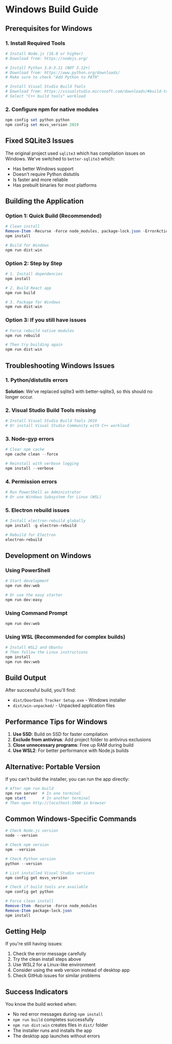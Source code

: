 # Windows Build Guide

## Prerequisites for Windows

### 1. Install Required Tools
```powershell
# Install Node.js (16.0 or higher)
# Download from: https://nodejs.org/

# Install Python 3.8-3.11 (NOT 3.12+)
# Download from: https://www.python.org/downloads/
# Make sure to check "Add Python to PATH"

# Install Visual Studio Build Tools
# Download from: https://visualstudio.microsoft.com/downloads/#build-tools-for-visual-studio-2019
# Select "C++ build tools" workload
```

### 2. Configure npm for native modules
```powershell
npm config set python python
npm config set msvs_version 2019
```

## Fixed SQLite3 Issues

The original project used `sqlite3` which has compilation issues on Windows. We've switched to `better-sqlite3` which:
- Has better Windows support
- Doesn't require Python distutils
- Is faster and more reliable
- Has prebuilt binaries for most platforms

## Building the Application

### Option 1: Quick Build (Recommended)
```powershell
# Clean install
Remove-Item -Recurse -Force node_modules, package-lock.json -ErrorAction SilentlyContinue
npm install

# Build for Windows
npm run dist:win
```

### Option 2: Step by Step
```powershell
# 1. Install dependencies
npm install

# 2. Build React app
npm run build

# 3. Package for Windows
npm run dist:win
```

### Option 3: If you still have issues
```powershell
# Force rebuild native modules
npm run rebuild

# Then try building again
npm run dist:win
```

## Troubleshooting Windows Issues

### 1. Python/distutils errors
**Solution**: We've replaced sqlite3 with better-sqlite3, so this should no longer occur.

### 2. Visual Studio Build Tools missing
```powershell
# Install Visual Studio Build Tools 2019
# Or install Visual Studio Community with C++ workload
```

### 3. Node-gyp errors
```powershell
# Clear npm cache
npm cache clean --force

# Reinstall with verbose logging
npm install --verbose
```

### 4. Permission errors
```powershell
# Run PowerShell as Administrator
# Or use Windows Subsystem for Linux (WSL)
```

### 5. Electron rebuild issues
```powershell
# Install electron-rebuild globally
npm install -g electron-rebuild

# Rebuild for Electron
electron-rebuild
```

## Development on Windows

### Using PowerShell
```powershell
# Start development
npm run dev:web

# Or use the easy starter
npm run dev:easy
```

### Using Command Prompt
```cmd
npm run dev:web
```

### Using WSL (Recommended for complex builds)
```bash
# Install WSL2 and Ubuntu
# Then follow the Linux instructions
npm install
npm run dev:web
```

## Build Output

After successful build, you'll find:
- `dist/DoorDash Tracker Setup.exe` - Windows installer
- `dist/win-unpacked/` - Unpacked application files

## Performance Tips for Windows

1. **Use SSD**: Build on SSD for faster compilation
2. **Exclude from antivirus**: Add project folder to antivirus exclusions
3. **Close unnecessary programs**: Free up RAM during build
4. **Use WSL2**: For better performance with Node.js builds

## Alternative: Portable Version

If you can't build the installer, you can run the app directly:

```powershell
# After npm run build
npm run server  # In one terminal
npm start       # In another terminal
# Then open http://localhost:3000 in browser
```

## Common Windows-Specific Commands

```powershell
# Check Node.js version
node --version

# Check npm version
npm --version

# Check Python version
python --version

# List installed Visual Studio versions
npm config get msvs_version

# Check if build tools are available
npm config get python

# Force clean install
Remove-Item -Recurse -Force node_modules
Remove-Item package-lock.json
npm install
```

## Getting Help

If you're still having issues:

1. Check the error message carefully
2. Try the clean install steps above
3. Use WSL2 for a Linux-like environment
4. Consider using the web version instead of desktop app
5. Check GitHub issues for similar problems

## Success Indicators

You know the build worked when:
- No red error messages during `npm install`
- `npm run build` completes successfully
- `npm run dist:win` creates files in `dist/` folder
- The installer runs and installs the app
- The desktop app launches without errors